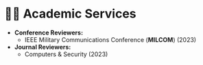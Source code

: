 
# 🧑‍🎨 Academic Services
- **Conference Reviewers:**
  - IEEE Military Communications Conference (**MILCOM**) (2023)
- **Journal Reviewers:**
  - Computers & Security (2023)
